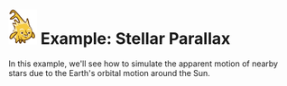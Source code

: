 # <img alt="scientific-snap-icon" src="../../images/einstein_snap.png" width="50"/> Example: Stellar Parallax

In this example, we'll see how to simulate the apparent motion of nearby stars due to the Earth's orbital motion around the Sun.

